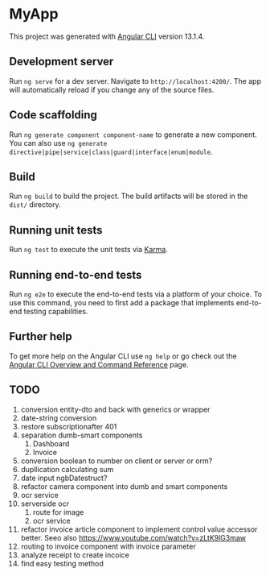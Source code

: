 # MyApp

This project was generated with [Angular CLI](https://github.com/angular/angular-cli) version 13.1.4.

## Development server

Run `ng serve` for a dev server. Navigate to `http://localhost:4200/`. The app will automatically reload if you change any of the source files.

## Code scaffolding

Run `ng generate component component-name` to generate a new component. You can also use `ng generate directive|pipe|service|class|guard|interface|enum|module`.

## Build

Run `ng build` to build the project. The build artifacts will be stored in the `dist/` directory.

## Running unit tests

Run `ng test` to execute the unit tests via [Karma](https://karma-runner.github.io).

## Running end-to-end tests

Run `ng e2e` to execute the end-to-end tests via a platform of your choice. To use this command, you need to first add a package that implements end-to-end testing capabilities.

## Further help

To get more help on the Angular CLI use `ng help` or go check out the [Angular CLI Overview and Command Reference](https://angular.io/cli) page.

## TODO
1. conversion entity-dto and back with generics or wrapper
1. date-string conversion
1. restore subscriptionafter 401
1. separation dumb-smart components
    1. Dashboard
    1. Invoice
1. conversion boolean to number on client or server or orm?
1. dupllication calculating sum
1. date input ngbDatestruct?
1. refactor camera component into dumb and smart components
1. ocr service
1. serverside ocr
    1. route for image
    1. ocr service
1. refactor invoice article component to implement control value accessor better. Seeo also https://www.youtube.com/watch?v=zLtK9lG3maw
1. routing to invoice component with invoice parameter
1. analyze receipt to create incoice
1. find easy testing method
